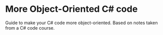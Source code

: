 # More Object-Oriented C# code
Guide to make your C# code more object-oriented. Based on notes taken from a C# code course.
